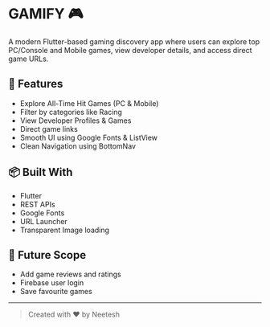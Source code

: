 # GAMIFY 🎮

A modern Flutter-based gaming discovery app where users can explore top PC/Console and Mobile games, view developer details, and access direct game URLs.

## 📱 Features

- Explore All-Time Hit Games (PC & Mobile)
- Filter by categories like Racing
- View Developer Profiles & Games
- Direct game links
- Smooth UI using Google Fonts & ListView
- Clean Navigation using BottomNav

## 📦 Built With

- Flutter
- REST APIs
- Google Fonts
- URL Launcher
- Transparent Image loading

## 🚀 Future Scope

- Add game reviews and ratings
- Firebase user login
- Save favourite games

---

> Created with ❤️ by Neetesh 
